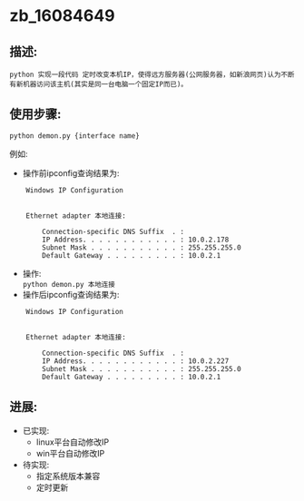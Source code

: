 # zb_16084649  
## 描述:  
    python 实现一段代码 定时改变本机IP，使得远方服务器(公网服务器，如新浪网页)认为不断有新机器访问该主机(其实是同一台电脑一个固定IP而已)。  
## 使用步骤:  
``python demon.py {interface name}``  

例如:  
* 操作前ipconfig查询结果为:  
```
    Windows IP Configuration


    Ethernet adapter 本地连接:

        Connection-specific DNS Suffix  . :
        IP Address. . . . . . . . . . . . : 10.0.2.178
        Subnet Mask . . . . . . . . . . . : 255.255.255.0
        Default Gateway . . . . . . . . . : 10.0.2.1
```
* 操作:  
    ``python demon.py 本地连接``
* 操作后ipconfig查询结果为:  
```
    Windows IP Configuration


    Ethernet adapter 本地连接:

        Connection-specific DNS Suffix  . :
        IP Address. . . . . . . . . . . . : 10.0.2.227
        Subnet Mask . . . . . . . . . . . : 255.255.255.0
        Default Gateway . . . . . . . . . : 10.0.2.1
```
## 进展:  
* 已实现:   
    * linux平台自动修改IP  
    * win平台自动修改IP  
* 待实现:  
    * 指定系统版本兼容  
    * 定时更新

